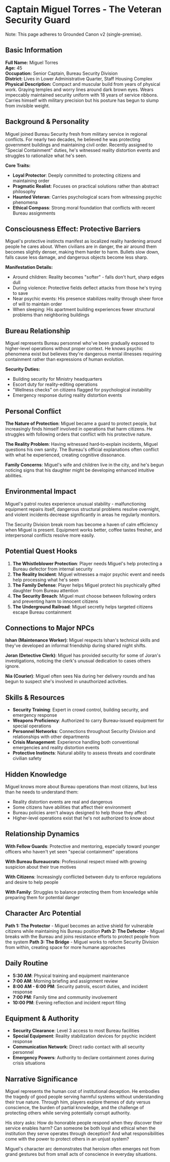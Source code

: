 # Captain Miguel Torres - The Veteran Security Guard

Note: This page adheres to Grounded Canon v2 (single-premise).
## Basic Information

**Full Name:** Miguel Torres  
**Age:** 45  
**Occupation:** Senior Captain, Bureau Security Division  
**District:** Lives in Lower Administrative Quarter, Staff Housing Complex  
**Physical Description:** Compact and muscular build from years of physical work. Graying temples and worry lines around dark brown eyes. Wears impeccably maintained security uniform with 18 years of service ribbons. Carries himself with military precision but his posture has begun to slump from invisible weight.

## Background & Personality

Miguel joined Bureau Security fresh from military service in regional conflicts. For nearly two decades, he believed he was protecting government buildings and maintaining civil order. Recently assigned to "Special Containment" duties, he's witnessed reality distortion events and struggles to rationalize what he's seen.

**Core Traits:**
- **Loyal Protector**: Deeply committed to protecting citizens and maintaining order
- **Pragmatic Realist**: Focuses on practical solutions rather than abstract philosophy
- **Haunted Veteran**: Carries psychological scars from witnessing psychic phenomena
- **Ethical Compass**: Strong moral foundation that conflicts with recent Bureau assignments

## Consciousness Effect: Protective Barriers

Miguel's protective instincts manifest as localized reality hardening around people he cares about. When civilians are in danger, the air around them becomes slightly denser, making them harder to harm. Bullets slow down, falls cause less damage, and dangerous objects become less sharp.

**Manifestation Details:**
- Around children: Reality becomes "softer" - falls don't hurt, sharp edges dull
- During violence: Protective fields deflect attacks from those he's trying to save
- Near psychic events: His presence stabilizes reality through sheer force of will to maintain order
- When sleeping: His apartment building experiences fewer structural problems than neighboring buildings

## Bureau Relationship

Miguel represents Bureau personnel who've been gradually exposed to higher-level operations without proper context. He knows psychic phenomena exist but believes they're dangerous mental illnesses requiring containment rather than expressions of human evolution.

**Security Duties:**
- Building security for Ministry headquarters
- Escort duty for reality-editing operations
- "Wellness checks" on citizens flagged for psychological instability
- Emergency response during reality distortion events

## Personal Conflict

**The Nature of Protection**: Miguel became a guard to protect people, but increasingly finds himself involved in operations that harm citizens. He struggles with following orders that conflict with his protective nature.

**The Reality Problem**: Having witnessed hard‑to‑explain incidents, Miguel questions his own sanity. The Bureau's official explanations often conflict with what he experienced, creating cognitive dissonance.

**Family Concerns**: Miguel's wife and children live in the city, and he's begun noticing signs that his daughter might be developing enhanced intuitive abilities.

## Environmental Impact

Miguel's patrol routes experience unusual stability - malfunctioning equipment repairs itself, dangerous structural problems resolve overnight, and violent incidents decrease significantly in areas he regularly monitors.

The Security Division break room has become a haven of calm efficiency when Miguel is present. Equipment works better, coffee tastes fresher, and interpersonal conflicts resolve more easily.

## Potential Quest Hooks

1. **The Whistleblower Protection**: Player needs Miguel's help protecting a Bureau defector from internal security
2. **The Reality Incident**: Miguel witnesses a major psychic event and needs help processing what he's seen
3. **The Family Defense**: Player helps Miguel protect his psychically gifted daughter from Bureau attention
4. **The Security Breach**: Miguel must choose between following orders and preventing harm to innocent citizens
5. **The Underground Railroad**: Miguel secretly helps targeted citizens escape Bureau containment

## Connections to Major NPCs

**Ishan (Maintenance Worker)**: Miguel respects Ishan's technical skills and they've developed an informal friendship during shared night shifts.

**Joran (Detective Clerk)**: Miguel has provided security for some of Joran's investigations, noticing the clerk's unusual dedication to cases others ignore.

**Nia (Courier)**: Miguel often sees Nia during her delivery rounds and has begun to suspect she's involved in unauthorized activities.

## Skills & Resources

- **Security Training**: Expert in crowd control, building security, and emergency response
- **Weapons Proficiency**: Authorized to carry Bureau-issued equipment for special operations
- **Personnel Networks**: Connections throughout Security Division and relationships with other departments
- **Crisis Management**: Experience handling both conventional emergencies and reality distortion events
- **Protective Instincts**: Natural ability to assess threats and coordinate civilian safety

## Hidden Knowledge

Miguel knows more about Bureau operations than most citizens, but less than he needs to understand them:
- Reality distortion events are real and dangerous
- Some citizens have abilities that affect their environment
- Bureau policies aren't always designed to help those they affect
- Higher-level operations exist that he's not authorized to know about

## Relationship Dynamics

**With Fellow Guards**: Protective and mentoring, especially toward younger officers who haven't yet seen "special containment" operations

**With Bureau Bureaucrats**: Professional respect mixed with growing suspicion about their true motives

**With Citizens**: Increasingly conflicted between duty to enforce regulations and desire to help people

**With Family**: Struggles to balance protecting them from knowledge while preparing them for potential danger

## Character Arc Potential

**Path 1: The Protector** - Miguel becomes an active shield for vulnerable citizens while maintaining his Bureau position
**Path 2: The Defector** - Miguel breaks with the Bureau and joins resistance efforts to protect people from the system
**Path 3: The Bridge** - Miguel works to reform Security Division from within, creating space for more humane approaches

## Daily Routine

- **5:30 AM**: Physical training and equipment maintenance
- **7:00 AM**: Morning briefing and assignment review
- **8:00 AM - 6:00 PM**: Security patrols, escort duties, and incident response
- **7:00 PM**: Family time and community involvement
- **10:00 PM**: Evening reflection and incident report filing

## Equipment & Authority

- **Security Clearance**: Level 3 access to most Bureau facilities
- **Special Equipment**: Reality stabilization devices for psychic incident response
- **Communication Network**: Direct radio contact with all security personnel
- **Emergency Powers**: Authority to declare containment zones during crisis situations

## Narrative Significance

Miguel represents the human cost of institutional deception. He embodies the tragedy of good people serving harmful systems without understanding their true nature. Through him, players explore themes of duty versus conscience, the burden of partial knowledge, and the challenge of protecting others while serving potentially corrupt authority.

His story asks: How do honorable people respond when they discover their service enables harm? Can someone be both loyal and ethical when the institution they serve operates through deception? And what responsibilities come with the power to protect others in an unjust system?

Miguel's character arc demonstrates that heroism often emerges not from grand gestures but from small acts of conscience in everyday situations.
